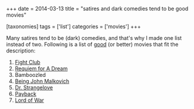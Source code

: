 +++
date = 2014-03-13
title = "satires and dark comedies tend to be good movies"

[taxonomies]
tags = ['list']
categories = ['movies']
+++

Many satires tend to be (dark) comedies, and that\'s why I made one list
instead of two. Following is a list of [good] (or better) movies that
fit the description:

1.  [Fight Club]
2.  [Requiem for A Dream]
3.  Bamboozled
4.  [Being John Malkovich]
5.  [Dr. Strangelove]
6.  [Payback]
7.  [Lord of War]

  [good]: http://tshepang.net/my-movie-rating-system
  [Fight Club]: http://tshepang.net/fight-club-1999
  [Requiem for A Dream]: http://tshepang.net/being-john-malkovich-1999
  [Being John Malkovich]: http://tshepang.net/dr-strangelove-1964
  [Dr. Strangelove]: http://tshepang.net/lord-of-war-2005
  [Payback]: http://tshepang.net/payback-1999
  [Lord of War]: http://tshepang.net/requiem-for-a-dream-2000

